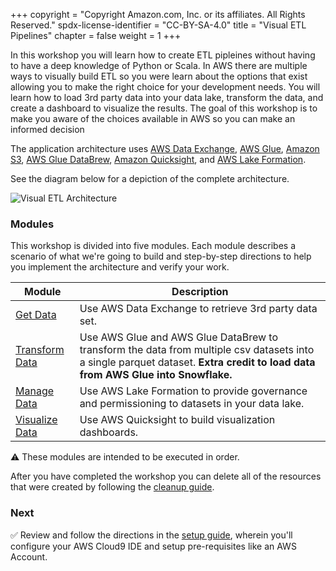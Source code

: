 +++
copyright = "Copyright Amazon.com, Inc. or its affiliates. All Rights Reserved."
spdx-license-identifier = "CC-BY-SA-4.0"
title = "Visual ETL Pipelines"
chapter = false
weight = 1
+++

In this workshop you will learn how to create ETL pipleines without having to have a deep knowledge of Python or Scala. In AWS there are multiple ways to visually build ETL so you were learn about the options that exist allowing you to make the right choice for your development needs. You will learn how to load 3rd party data into your data lake, transform the data, and create a dashboard to visualize the results. The goal of this workshop is to make you aware of the choices available in AWS so you can make an informed decision

The application architecture uses [AWS Data Exchange][data-exchange], [AWS Glue][glue], [Amazon S3][s3], [AWS Glue DataBrew][databrew], [Amazon Quicksight][quicksight], and [AWS Lake Formation][lake-formation].

See the diagram below for a depiction of the complete architecture.

![Visual ETL Architecture](images/architecture.png)

### Modules

This workshop is divided into five modules. Each module describes a scenario of
what we're going to build and step-by-step directions to help you implement the
architecture and verify your work.

| Module | Description |
| ---------------- | -------------------------------------------------------- |
| [Get Data][get-data] | Use AWS Data Exchange to retrieve 3rd party data set. |
| [Transform Data][transform-data] | Use AWS Glue and AWS Glue DataBrew to transform the data from multiple csv datasets into a single parquet dataset. **Extra credit to load data from AWS Glue into Snowflake.** |
| [Manage Data][manage-data] | Use AWS Lake Formation to provide governance and permissioning to datasets in your data lake. |
| [Visualize Data][visualize-data] | Use AWS Quicksight to build visualization dashboards. |

:warning: These modules are intended to be executed in order.

After you have completed the workshop you can delete all of the resources that were created by following the [cleanup guide][cleanup].

### Next

:white_check_mark: Review and follow the directions in the [setup guide][setup],
wherein you'll configure your AWS Cloud9 IDE and setup pre-requisites like an
AWS Account.

[data-exchange]: https://aws.amazon.com/data-exchange/
[glue]: https://aws.amazon.com/glue/
[databrew]: https://aws.amazon.com/glue/features/databrew/
[quicksight]: https://aws.amazon.com/quicksight/
[lake-formation]: https://aws.amazon.com/lake-formation/
[s3]: https://aws.amazon.com/s3/
[setup]: setup
[get-data]: getdata
[transform-data]: transformdata
[manage-data]: managedata
[visualize-data]: visualizedata
[cleanup]: cleanup
